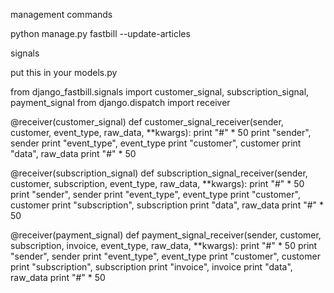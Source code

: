management commands

python manage.py fastbill --update-articles


signals

put this in your models.py

from django_fastbill.signals import customer_signal, subscription_signal, payment_signal
from django.dispatch import receiver


@receiver(customer_signal)
def customer_signal_receiver(sender, customer, event_type, raw_data, **kwargs):
    print "#" * 50
    print "sender", sender
    print "event_type", event_type
    print "customer", customer
    print "data", raw_data
    print "#" * 50


@receiver(subscription_signal)
def subscription_signal_receiver(sender, customer, subscription, event_type, raw_data, **kwargs):
    print "#" * 50
    print "sender", sender
    print "event_type", event_type
    print "customer", customer
    print "subscription", subscription
    print "data", raw_data
    print "#" * 50

@receiver(payment_signal)
def payment_signal_receiver(sender, customer, subscription, invoice, event_type, raw_data, **kwargs):
    print "#" * 50
    print "sender", sender
    print "event_type", event_type
    print "customer", customer
    print "subscription", subscription
    print "invoice", invoice
    print "data", raw_data
    print "#" * 50